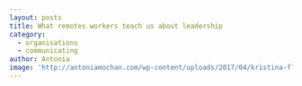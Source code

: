 ```yaml
---
layout: posts
title: What remotes workers teach us about leadership
category:
  - organisations
  - communicating
author: Antonia
image: 'http://antoniamochan.com/wp-content/uploads/2017/04/kristina-flour-185592.jpg'
---
```

